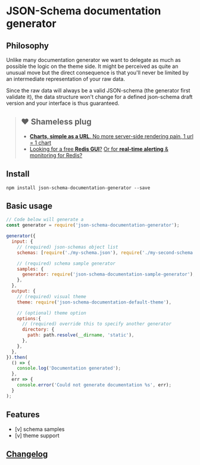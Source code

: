 # JSON-Schema documentation generator

## Philosophy

Unlike many documentation generator we want to delegate as much as possible the logic on the theme side. It might be perceived as quite an unusual move but the direct consequence is that you'll never be limited by an intermediate representation of your raw data.

Since the raw data will always be a valid JSON-schema (the generator first validate it), the data structure won't change for a defined json-schema draft version and your interface is thus guaranteed.

> ## ❤️ Shameless plug
> - [**Charts, simple as a URL**. No more server-side rendering pain, 1 url = 1 chart](https://image-charts.com)
> - [Looking for a free **Redis GUI**?](http://redsmin.com) [Or for **real-time alerting** & monitoring for Redis?](http://redsmin.com)

## Install

```
npm install json-schema-documentation-generator --save
```

## Basic usage

```js
// Code below will generate a
const generator = require('json-schema-documentation-generator');

generator({
  input: {
    // (required) json-schemas object list
    schemas: [require('./my-schema.json'), require('./my-second-schema.json')],

    // (required) schema sample generator
    samples: {
      generator: require('json-schema-documentation-sample-generator'),
    },
  },
  output: {
    // (required) visual theme
    theme: require('json-schema-documentation-default-theme'),

    // (optional) theme option
    options:{
      // (required) override this to specify another generator
      directory: {
        path: path.resolve(__dirname, 'static'),
      },
    },
  },
}).then(
  () => {
    console.log('Documentation generated');
  },
  err => {
    console.error('Could not generate documentation %s', err);
  }
);
```

## Features

* [v] schema samples
* [v] theme support

## [Changelog](./CHANGELOG.md)
